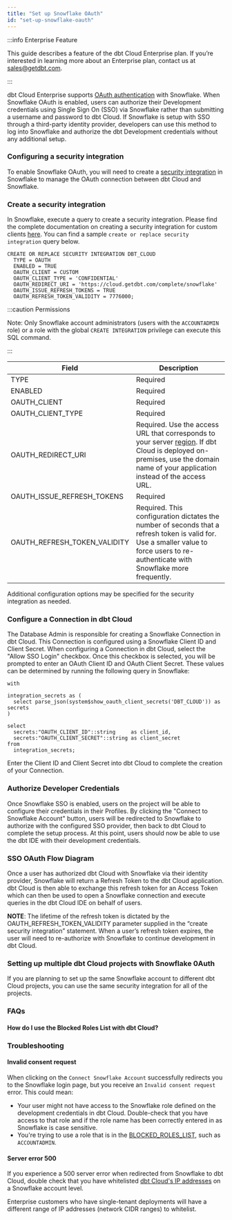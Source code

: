```yaml
---
title: "Set up Snowflake OAuth"
id: "set-up-snowflake-oauth"
---
```


:::info Enterprise Feature

This guide describes a feature of the dbt Cloud Enterprise plan. If you’re interested in learning more about an Enterprise plan, contact us at sales@getdbt.com.

:::

dbt Cloud Enterprise supports [OAuth authentication](https://docs.snowflake.net/manuals/user-guide/oauth-intro.html) with Snowflake. When Snowflake OAuth is enabled, users can authorize their Development credentials using Single Sign On (SSO) via Snowflake rather than submitting a username and password to dbt Cloud. If Snowflake is setup with SSO through a third-party identity provider, developers can use this method to log into Snowflake and authorize the dbt Development credentials without any additional setup.

### Configuring a security integration
To enable Snowflake OAuth, you will need to create a [security integration](https://docs.snowflake.net/manuals/sql-reference/sql/create-security-integration.html) in Snowflake to manage the OAuth connection between dbt Cloud and Snowflake.

### Create a security integration

In Snowflake, execute a query to create a security integration. Please find the complete documentation on creating a security integration for custom clients [here](https://docs.snowflake.net/manuals/sql-reference/sql/create-security-integration.html#syntax). You can find a sample `create or replace security integration` query below.

```
CREATE OR REPLACE SECURITY INTEGRATION DBT_CLOUD
  TYPE = OAUTH
  ENABLED = TRUE
  OAUTH_CLIENT = CUSTOM
  OAUTH_CLIENT_TYPE = 'CONFIDENTIAL'
  OAUTH_REDIRECT_URI = 'https://cloud.getdbt.com/complete/snowflake'
  OAUTH_ISSUE_REFRESH_TOKENS = TRUE
  OAUTH_REFRESH_TOKEN_VALIDITY = 7776000;
```

:::caution Permissions

  Note: Only Snowflake account administrators (users with the `ACCOUNTADMIN` role) or a role with the global `CREATE INTEGRATION` privilege can execute this SQL command.

:::

| Field | Description |
| ----- | ----------- |
| TYPE  | Required |
| ENABLED  | Required |
| OAUTH_CLIENT  | Required |
| OAUTH_CLIENT_TYPE  | Required |
| OAUTH_REDIRECT_URI  | Required. Use the access URL that corresponds to your server [region](/docs/cloud/about-cloud/regions-ip-addresses). If dbt Cloud is deployed on-premises, use the domain name of your application instead of the access URL. |
| OAUTH_ISSUE_REFRESH_TOKENS  | Required |
| OAUTH_REFRESH_TOKEN_VALIDITY  | Required. This configuration dictates the number of seconds that a refresh token is valid for. Use a smaller value to force users to re-authenticate with Snowflake more frequently. |

Additional configuration options may be specified for the security integration as needed.

### Configure a Connection in dbt Cloud

The Database Admin is responsible for creating a Snowflake Connection in dbt Cloud. This Connection is configured using a Snowflake Client ID and Client Secret. When configuring a Connection in dbt Cloud, select the "Allow SSO Login" checkbox. Once this checkbox is selected, you will be prompted to enter an OAuth Client ID and OAuth Client Secret. These values can be determined by running the following query in Snowflake:

```
with

integration_secrets as (
  select parse_json(system$show_oauth_client_secrets('DBT_CLOUD')) as secrets
)

select
  secrets:"OAUTH_CLIENT_ID"::string     as client_id,
  secrets:"OAUTH_CLIENT_SECRET"::string as client_secret
from
  integration_secrets;
```

Enter the Client ID and Client Secret into dbt Cloud to complete the creation of your Connection.

<Lightbox src="/img/docs/dbt-cloud/dbt-cloud-enterprise/database-connection-snowflake-oauth.png" title="Configuring Snowflake OAuth credentials in dbt Cloud" />

### Authorize Developer Credentials

Once Snowflake SSO is enabled, users on the project will be able to configure their credentials in their Profiles. By clicking the "Connect to Snowflake Account" button, users will be redirected to Snowflake to authorize with the configured SSO provider, then back to dbt Cloud to complete the setup process. At this point, users should now be able to use the dbt IDE with their development credentials.

### SSO OAuth Flow Diagram

<Lightbox src="/img/docs/dbt-cloud/dbt-cloud-enterprise/84427818-841b3680-abf3-11ea-8faf-693d4a39cffb.png" title="SSO OAuth flow diagram" />

Once a user has authorized dbt Cloud with Snowflake via their identity provider, Snowflake will return a Refresh Token to the dbt Cloud application. dbt Cloud is then able to exchange this refresh token for an Access Token which can then be used to open a Snowflake connection and execute queries in the dbt Cloud IDE on behalf of users.

**NOTE**: The lifetime of the refresh token is dictated by the OAUTH_REFRESH_TOKEN_VALIDITY parameter supplied in the “create security integration” statement. When a user’s refresh token expires, the user will need to re-authorize with Snowflake to continue development in dbt Cloud.

### Setting up multiple dbt Cloud projects with Snowflake 0Auth
If you are planning to set up the same Snowflake account to different dbt Cloud projects, you can use the same security integration for all of the projects.

### FAQs
#### How do I use the Blocked Roles List with dbt Cloud?
<LoomVideo id="1ad791f87c024f82b5bcf93eb2047676" />

### Troubleshooting

#### Invalid consent request
When clicking on the `Connect Snowflake Account` successfully redirects you to the Snowflake login page, but you receive an `Invalid consent request` error. This could mean:
* Your user might not have access to the Snowflake role defined on the development credentials in dbt Cloud. Double-check that you have access to that role and if the role name has been correctly entered in as Snowflake is case sensitive.
* You're trying to use a role that is in the [BLOCKED_ROLES_LIST](https://docs.snowflake.com/en/user-guide/oauth-partner.html#blocking-specific-roles-from-using-the-integration), such as `ACCOUNTADMIN`.

#### Server error 500
If you experience a 500 server error when redirected from Snowflake to dbt Cloud, double check that you have whitelisted [dbt Cloud's IP addresses](/docs/cloud/about-cloud/regions-ip-addresses) on a Snowflake account level.

Enterprise customers who have single-tenant deployments will have a different range of IP addresses (network CIDR ranges) to whitelist.
